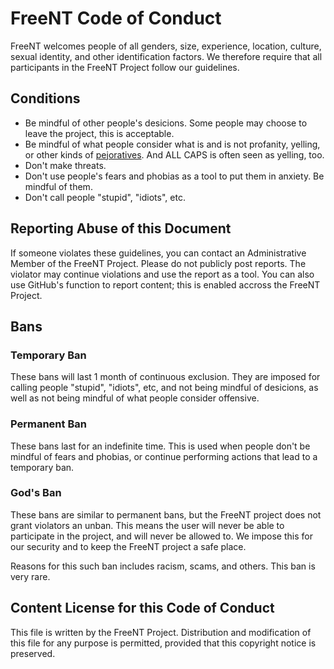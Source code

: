 # FreeNT Code of Conduct

FreeNT welcomes people of all genders, size, experience, location, culture, sexual identity, and other identification factors.
We therefore require that all participants in the FreeNT Project follow our guidelines.

## Conditions

* Be mindful of other people's desicions. Some people may choose to leave the project, this is acceptable.
* Be mindful of what people consider what is and is not profanity, yelling,
  or other kinds of [pejoratives](https://en.wikipedia.org/wiki/Pejorative).
  And ALL CAPS is often seen as yelling, too.
* Don't make threats.
* Don't use people's fears and phobias as a tool to put them in anxiety. Be mindful of them.
* Don't call people "stupid", "idiots", etc.

## Reporting Abuse of this Document

If someone violates these guidelines, you can contact an Administrative Member of the FreeNT Project.
Please do not publicly post reports. The violator may continue violations and use the report as a tool.
You can also use GitHub's function to report content; this is enabled accross the FreeNT Project.

## Bans

### Temporary Ban

These bans will last 1 month of continuous exclusion. They are imposed for calling people "stupid", "idiots", etc, and
not being mindful of desicions, as well as not being mindful of what people consider offensive.

### Permanent Ban

These bans last for an indefinite time. This is used when people don't be mindful of fears and phobias,
or continue performing actions that lead to a temporary ban.

### God's Ban

These bans are similar to permanent bans, but the FreeNT project does not grant violators an unban.
This means the user will never be able to participate in the project, and will never be allowed to.
We impose this for our security and to keep the FreeNT project a safe place.

Reasons for this such ban includes racism, scams, and others. This ban is very rare.

## Content License for this Code of Conduct

This file is written by the FreeNT Project.
Distribution and modification of this file for any purpose is permitted, provided that this copyright notice is preserved.

